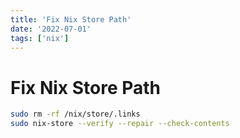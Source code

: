 ```yaml
---
title: 'Fix Nix Store Path'
date: '2022-07-01'
tags: ['nix']
---
```


# Fix Nix Store Path

```bash
sudo rm -rf /nix/store/.links
sudo nix-store --verify --repair --check-contents
```

